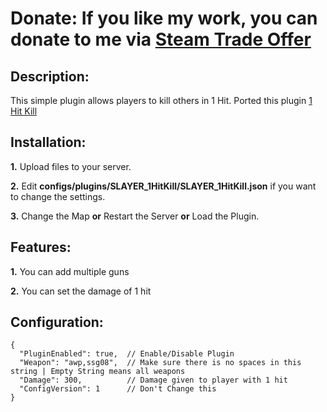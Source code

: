 # Donate: If you like my work, you can donate to me via [Steam Trade Offer](https://bit.ly/3qDpgPd)

## Description:
This simple plugin allows players to kill others in 1 Hit. Ported this plugin [1 Hit Kill](https://forums.alliedmods.net/showthread.php?p=2569642)

## Installation:
**1.** Upload files to your server.

**2.** Edit **configs/plugins/SLAYER_1HitKill/SLAYER_1HitKill.json** if you want to change the settings.

**3.** Change the Map **or** Restart the Server **or** Load the Plugin.

## Features:
**1.** You can add multiple guns

**2.** You can set the damage of 1 hit


## Configuration:
```
{
  "PluginEnabled": true,  // Enable/Disable Plugin
  "Weapon": "awp,ssg08",  // Make sure there is no spaces in this string | Empty String means all weapons
  "Damage": 300,          // Damage given to player with 1 hit
  "ConfigVersion": 1      // Don't Change this
}
```


